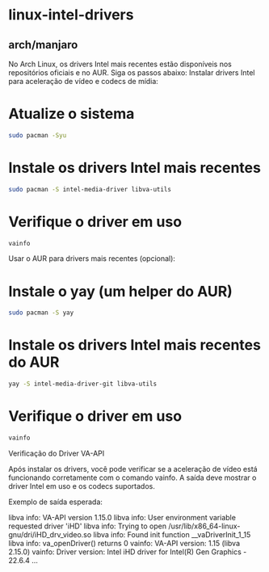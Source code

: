 # linux-intel-drivers

## arch/manjaro

No Arch Linux, os drivers Intel mais recentes estão disponíveis nos repositórios oficiais e no AUR. Siga os passos abaixo:
Instalar drivers Intel para aceleração de vídeo e codecs de mídia:


# Atualize o sistema
```bash
sudo pacman -Syu
```
# Instale os drivers Intel mais recentes
```bash
sudo pacman -S intel-media-driver libva-utils
```
# Verifique o driver em uso
```bash 
vainfo
```
Usar o AUR para drivers mais recentes (opcional):

# Instale o yay (um helper do AUR)
```bash
sudo pacman -S yay
```
# Instale os drivers Intel mais recentes do AUR
```bash
yay -S intel-media-driver-git libva-utils
```
# Verifique o driver em uso
```bash
vainfo
```

Verificação do Driver VA-API

Após instalar os drivers, você pode verificar se a aceleração de vídeo está funcionando corretamente com o comando vainfo. A saída deve mostrar o driver Intel em uso e os codecs suportados.

Exemplo de saída esperada:

libva info: VA-API version 1.15.0
libva info: User environment variable requested driver 'iHD'
libva info: Trying to open /usr/lib/x86_64-linux-gnu/dri/iHD_drv_video.so
libva info: Found init function __vaDriverInit_1_15
libva info: va_openDriver() returns 0
vainfo: VA-API version: 1.15 (libva 2.15.0)
vainfo: Driver version: Intel iHD driver for Intel(R) Gen Graphics - 22.6.4
...
